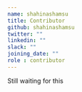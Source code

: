 ```yaml
---
name: shahinashamsu
title: Contributor
github: shahinashamsu
twitter: ""
linkedin: ""
slack: ""
joining_date: ""
role : contributor
---
```


Still waiting for this
